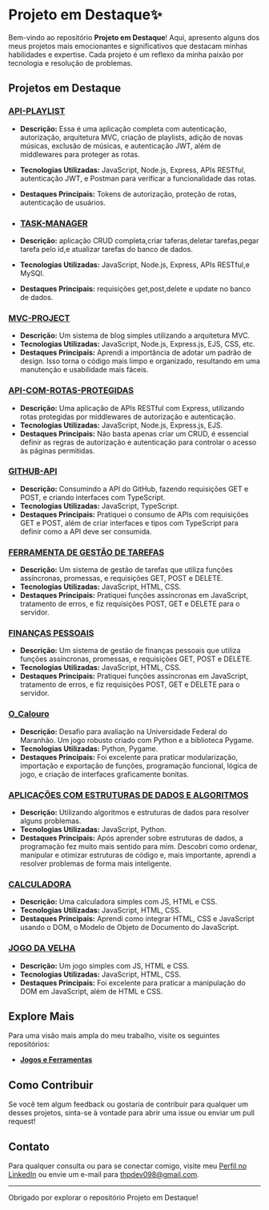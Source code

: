 # Projeto em Destaque✨

Bem-vindo ao repositório **Projeto em Destaque**! Aqui, apresento alguns dos meus projetos mais emocionantes e significativos que destacam minhas habilidades e expertise. Cada projeto é um reflexo da minha paixão por tecnologia e resolução de problemas.

## Projetos em Destaque

### [API-PLAYLIST](https://github.com/tpsousa/api_playlist)
- **Descrição:** Essa é uma aplicação completa com autenticação, autorização, arquitetura MVC, criação de playlists, adição de novas músicas, exclusão de músicas, e autenticação JWT, além de middlewares para proteger as rotas.
- **Tecnologias Utilizadas:** JavaScript, Node.js, Express, APIs RESTful, autenticação JWT, e Postman para verificar a funcionalidade das rotas.
- **Destaques Principais:** Tokens de autorização, proteção de rotas, autenticação de usuários.

- ### [TASK-MANAGER](https://github.com/tpsousa/task_manager)
- **Descrição:** aplicação CRUD completa,criar taferas,deletar tarefas,pegar tarefa pelo id,e atualizar tarefas do banco de dados.
- **Tecnologias Utilizadas:** JavaScript, Node.js, Express, APIs RESTful,e MySQl.
- **Destaques Principais:** requisições get,post,delete e update no banco de dados.


### [MVC-PROJECT](https://github.com/tpsousa/MVC-PROJECT)
- **Descrição:** Um sistema de blog simples utilizando a arquitetura MVC.
- **Tecnologias Utilizadas:** JavaScript, Node.js, Express.js, EJS, CSS, etc.
- **Destaques Principais:** Aprendi a importância de adotar um padrão de design. Isso torna o código mais limpo e organizado, resultando em uma manutenção e usabilidade mais fáceis.

### [API-COM-ROTAS-PROTEGIDAS](https://github.com/tpsousa/api_rotas_protegidas)
- **Descrição:** Uma aplicação de APIs RESTful com Express, utilizando rotas protegidas por middlewares de autorização e autenticação.
- **Tecnologias Utilizadas:** JavaScript, Node.js, Express.js, EJS.
- **Destaques Principais:** Não basta apenas criar um CRUD, é essencial definir as regras de autorização e autenticação para controlar o acesso às páginas permitidas.

### [GITHUB-API](https://github.com/tpsousa/typescript--exercises/tree/main/githubAPI)
- **Descrição:** Consumindo a API do GitHub, fazendo requisições GET e POST, e criando interfaces com TypeScript.
- **Tecnologias Utilizadas:** JavaScript, TypeScript.
- **Destaques Principais:** Pratiquei o consumo de APIs com requisições GET e POST, além de criar interfaces e tipos com TypeScript para definir como a API deve ser consumida.

### [FERRAMENTA DE GESTÃO DE TAREFAS](https://github.com/tpsousa/games-and-tools/tree/main/sistemaDeGestaoDeTarefas)
- **Descrição:** Um sistema de gestão de tarefas que utiliza funções assíncronas, promessas, e requisições GET, POST e DELETE.
- **Tecnologias Utilizadas:** JavaScript, HTML, CSS.
- **Destaques Principais:** Pratiquei funções assíncronas em JavaScript, tratamento de erros, e fiz requisições POST, GET e DELETE para o servidor.

### [FINANÇAS PESSOAIS](https://github.com/tpsousa/games-and-tools/tree/main/personalFinance)
- **Descrição:** Um sistema de gestão de finanças pessoais que utiliza funções assíncronas, promessas, e requisições GET, POST e DELETE.
- **Tecnologias Utilizadas:** JavaScript, HTML, CSS.
- **Destaques Principais:** Pratiquei funções assíncronas em JavaScript, tratamento de erros, e fiz requisições POST, GET e DELETE para o servidor.

### [O_Calouro](https://github.com/tpsousa/games-and-tools/tree/main/o_calouro)
- **Descrição:** Desafio para avaliação na Universidade Federal do Maranhão. Um jogo robusto criado com Python e a biblioteca Pygame.
- **Tecnologias Utilizadas:** Python, Pygame.
- **Destaques Principais:** Foi excelente para praticar modularização, importação e exportação de funções, programação funcional, lógica de jogo, e criação de interfaces graficamente bonitas.

### [APLICAÇÕES COM ESTRUTURAS DE DADOS E ALGORITMOS](https://github.com/tpsousa/Algorithms-and-data-structures)
- **Descrição:** Utilizando algoritmos e estruturas de dados para resolver alguns problemas.
- **Tecnologias Utilizadas:** JavaScript, Python.
- **Destaques Principais:** Após aprender sobre estruturas de dados, a programação fez muito mais sentido para mim. Descobri como ordenar, manipular e otimizar estruturas de código e, mais importante, aprendi a resolver problemas de forma mais inteligente.

### [CALCULADORA](https://github.com/tpsousa/games-and-tools/calculate)
- **Descrição:** Uma calculadora simples com JS, HTML e CSS.
- **Tecnologias Utilizadas:** JavaScript, HTML, CSS.
- **Destaques Principais:** Aprendi como integrar HTML, CSS e JavaScript usando o DOM, o Modelo de Objeto de Documento do JavaScript.

### [JOGO DA VELHA](https://github.com/tpsousa/games-and-tools/tree/main/tic-tac-toe)
- **Descrição:** Um jogo simples com JS, HTML e CSS.
- **Tecnologias Utilizadas:** JavaScript, HTML, CSS.
- **Destaques Principais:** Foi excelente para praticar a manipulação do DOM em JavaScript, além de HTML e CSS.

## Explore Mais

Para uma visão mais ampla do meu trabalho, visite os seguintes repositórios:

- **[Jogos e Ferramentas](https://github.com/tpsousa/games-and-tools)**

## Como Contribuir

Se você tem algum feedback ou gostaria de contribuir para qualquer um desses projetos, sinta-se à vontade para abrir uma issue ou enviar um pull request!

## Contato

Para qualquer consulta ou para se conectar comigo, visite meu [Perfil no LinkedIn](https://linkedin.com/in/thiago-sousa-2227a12b8) ou envie um e-mail para [thpdev098@gmail.com](mailto:thpdev098@gmail.com).

---

Obrigado por explorar o repositório Projeto em Destaque!
